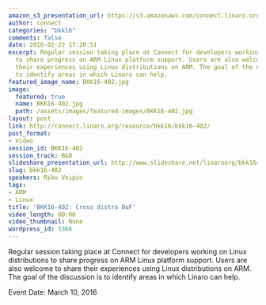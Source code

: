 ```yaml
---
amazon_s3_presentation_url: https://s3.amazonaws.com/connect.linaro.org/bkk16/Presentations/Thursday/BKK16-402.pdf
author: connect
categories: "bkk16"
comments: false
date: 2016-02-22 17:20:51
excerpt: Regular session taking place at Connect for developers working on Linux distributions
  to share progress on ARM Linux platform support. Users are also welcome to share
  their experiences using Linux distributions on ARM. The goal of the discussion is
  to identify areas in which Linaro can help.
featured_image_name: BKK16-402.jpg
image:
  featured: true
  name: BKK16-402.jpg
  path: /assets/images/featured-images/BKK16-402.jpg
layout: post
link: http://connect.linaro.org/resource/bkk16/bkk16-402/
post_format:
- Video
session_id: BKK16-402
session_track: B&B
slideshare_presentation_url: http://www.slideshare.net/linaroorg/bkk16402-cross-distro-bof
slug: bkk16-402
speakers: Riku Voipio
tags:
- ARM
- Linux
title: 'BKK16-402: Cross distro BoF'
video_length: 00:00
video_thumbnail: None
wordpress_id: 3366
---
```


Regular session taking place at Connect for developers working on Linux distributions to share progress on ARM Linux platform support. Users are also welcome to share their experiences using Linux distributions on ARM. The goal of the discussion is to identify areas in which Linaro can help.

Event Date: March 10, 2016